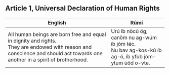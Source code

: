 ## Article 1, Universal Declaration of Human Rights

| English | Rúmí |
|---|---|
| All human beings are born free and equal in dignity and rights. <br>They are endowed with reason and conscience and should act towards one another in a spirit of brotherhood. | Urú íb nöcú ög, canöm nu ag-wúm íb jóm téc. <br>Nu bav ag-kos-kú íb ag-ó, íb yfub jóm-ytum úöd o-vte.    |
